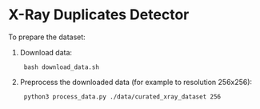 # X-Ray Duplicates Detector

To prepare the dataset:

1. Download data:

        bash download_data.sh

2. Preprocess the downloaded data (for example to resolution 256x256):

        python3 process_data.py ./data/curated_xray_dataset 256